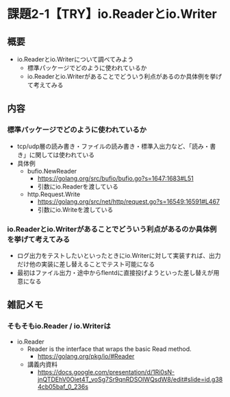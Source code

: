 # 課題2-1【TRY】io.Readerとio.Writer
## 概要
- io.Readerとio.Writerについて調べてみよう
    - 標準パッケージでどのように使われているか
    - io.Readerとio.Writerがあることでどういう利点があるのか具体例を挙げて考えてみる
## 内容
### 標準パッケージでどのように使われているか
- tcp/udp層の読み書き・ファイルの読み書き・標準入出力など、「読み・書き」に関しては使われている
- 具体例
    - bufio.NewReader
        - https://golang.org/src/bufio/bufio.go?s=1647:1683#L51
        - 引数にio.Readerを渡している
    - http.Request.Write
        - https://golang.org/src/net/http/request.go?s=16549:16591#L467
        - 引数にio.Writeを渡している

### io.Readerとio.Writerがあることでどういう利点があるのか具体例を挙げて考えてみる
- ログ出力をテストしたいといったときにio.Writerに対して実装すれば、出力だけ他の実装に差し替えることでテスト可能になる
- 最初はファイル出力・途中からflentdに直接投げようといった差し替えが用意になる

## 雑記メモ
### そもそもio.Reader / io.Writerは
- io.Reader
    - Reader is the interface that wraps the basic Read method.
        - https://golang.org/pkg/io/#Reader
    - 講義内資料
        - https://docs.google.com/presentation/d/1Ri0sN-jnQTDEhV0Oiet4T_voSg7Sr9qnRDSOIWQsdW8/edit#slide=id.g384cb05baf_0_236s